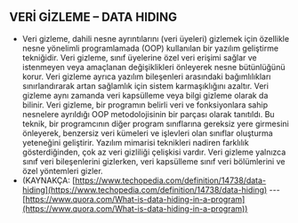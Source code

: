 ## **VERİ GİZLEME – DATA HIDING**

 - Veri gizleme, dahili nesne ayrıntılarını (veri üyeleri) gizlemek için özellikle nesne yönelimli programlamada (OOP) kullanılan bir yazılım geliştirme tekniğidir. Veri gizleme, sınıf üyelerine özel veri erişimi sağlar ve istenmeyen veya amaçlanan değişiklikleri önleyerek nesne bütünlüğünü korur. Veri gizleme ayrıca yazılım bileşenleri arasındaki bağımlılıkları sınırlandırarak artan sağlamlık için sistem karmaşıklığını azaltır. Veri gizleme aynı zamanda veri kapsülleme veya bilgi gizleme olarak da bilinir. Veri gizleme, bir programın belirli veri ve fonksiyonlara sahip nesnelere ayrıldığı OOP metodolojisinin bir parçası olarak tanıtıldı.  Bu teknik, bir programcının diğer program sınıflarına gereksiz yere girmesini önleyerek, benzersiz veri kümeleri ve işlevleri olan sınıflar oluşturma yeteneğini geliştirir. Yazılım mimarisi teknikleri nadiren farklılık gösterdiğinden, çok az veri gizliliği çelişkisi vardır.  Veri gizleme yalnızca sınıf veri bileşenlerini gizlerken, veri kapsülleme sınıf veri bölümlerini ve özel yöntemleri gizler.
 - (KAYNAKÇA: [https://www.techopedia.com/definition/14738/data-hiding](https://www.techopedia.com/definition/14738/data-hiding) --- [https://www.quora.com/What-is-data-hiding-in-a-program](https://www.quora.com/What-is-data-hiding-in-a-program))